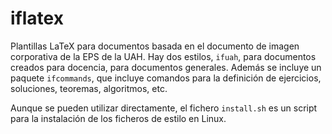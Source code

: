 # iflatex

Plantillas LaTeX para documentos basada en el documento de imagen corporativa de la EPS de la UAH. Hay dos estilos, `ifuah`, para documentos creados para docencia, para documentos generales. Además se incluye un paquete `ifcommands`, que incluye comandos para la definición de ejercicios, soluciones, teoremas, algoritmos, etc.

Aunque se pueden utilizar directamente, el fichero `install.sh` es un script para la instalación de los ficheros de estilo en Linux. 
